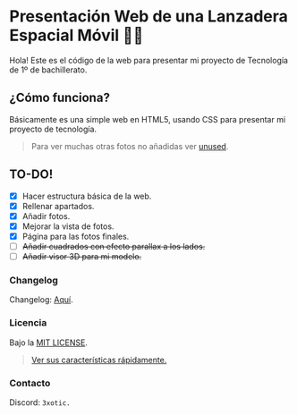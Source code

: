 # Presentación Web de una Lanzadera Espacial Móvil :rocket::truck:
Hola! Este es el código de la web para presentar mi proyecto de Tecnología de 1º de bachillerato.

## ¿Cómo funciona?
Básicamente es una simple web en HTML5, usando CSS para presentar mi proyecto de tecnología.

> Para ver muchas otras fotos no añadidas ver [unused](unused/).

## TO-DO!
- [x] Hacer estructura básica de la web.
- [x] Rellenar apartados.
- [x] Añadir fotos.
- [x] Mejorar la vista de fotos.
- [x] Página para las fotos finales.
- [ ] ~~Añadir cuadrados con efecto parallax a los lados.~~
- [ ] ~~Añadir visor 3D para mi modelo.~~

### Changelog
Changelog: [Aquí](CHANGELOG.md).

### Licencia
Bajo la [MIT LICENSE](./LICENSE).

>[Ver sus características rápidamente.](https://choosealicense.com/licenses/mit/#)

### Contacto
Discord: `3xotic.`